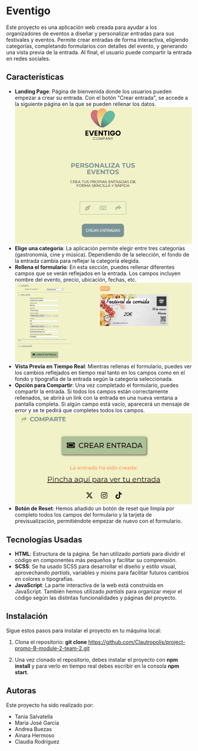 # Eventigo

Este proyecto es una aplicación web creada para ayudar a los organizadores de eventos a diseñar y personalizar entradas para sus festivales y eventos. Permite crear entradas de forma interactiva, eligiendo categorías, completando formularios con detalles del evento, y generando una vista previa de la entrada. Al final, el usuario puede compartir la entrada en redes sociales.

## Características

- **Landing Page**: Página de bienvenida donde los usuarios pueden empezar a crear su entrada. Con el botón "Crear entrada", se accede a la siguiente página en la que se pueden rellenar los datos.
![Es una captura de pantalla del landing de la web](./public/images/landing-captura.png)
- **Elige una categoría**: La aplicación permite elegir entre tres categorías (gastronomía, cine y música). Dependiendo de la selección, el fondo de la entrada cambia para reflejar la categoría elegida.
- **Rellena el formulario**: En esta sección, puedes rellenar diferentes campos que se verán reflejados en la entrada. Los campos incluyen nombre del evento, precio, ubicación, fechas, etc.
![Es una captura de pantalla del formulario de la web](./public/images/formulario-captura.png)
- **Vista Previa en Tiempo Real**: Mientras rellenas el formulario, puedes ver los cambios reflejados en tiempo real tanto en los campos como en el fondo y tipografía de la entrada según la categoría seleccionada.
- **Opción para Compartir**: Una vez completado el formulario, puedes compartir la entrada. Si todos los campos están correctamente rellenados, se abrirá un link con la entrada en una nueva ventana a pantalla completa. Si algún campo está vacío, aparecerá un mensaje de error y se te pedirá que completes todos los campos.
![Es una captura de pantalla del apartado de comparte de la web](./public/images/comparte-captura.png)
- **Botón de Reset**: Hemos añadido un botón de reset que limpia por completo todos los campos del formulario y la tarjeta de previsualización, permitiéndote empezar de nuevo con el formulario.

## Tecnologías Usadas

- **HTML**: Estructura de la página. Se han utilizado *partials* para dividir el código en componentes más pequeños y facilitar su comprensión.
- **SCSS**: Se ha usado SCSS para desarrollar el diseño y estilo visual, aprovechando *partials*, variables y mixins para facilitar futuros cambios en colores o tipografías.
- **JavaScript**: La parte interactiva de la web está construida en JavaScript. También hemos utilizado *partials* para organizar mejor el código según las distintas funcionalidades y páginas del proyecto.

## Instalación

Sigue estos pasos para instalar el proyecto en tu máquina local:

1. Clona el repositorio:
   **git clone** https://github.com/Clautropolis/project-promo-B-module-2-team-2.git

2. Una vez clonado el repositorio, debes instalar el proyecto con **npm install** y para verlo en tiempo real debes escribir en la consola **npm start**.

## Autoras
Este proyecto ha sido realizado por:
- Tania Salvatella
- Maria José García
- Andrea Buezas
- Ainara Hermoso
- Claudia Rodríguez
